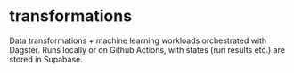 # transformations

Data transformations + machine learning workloads orchestrated with Dagster. Runs locally or on Github Actions, with states (run results etc.) are stored in Supabase.
